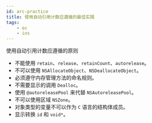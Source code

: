 ```yaml
---
id: arc-practice
title: 使用自动引用计数应遵循的最佳实践
tags:
    - oc
    - ios
---
```


<!--front-->
使用自动引用计数应遵循的原则

<!--back-->
- 不能使用 `retain`、`release`、`retainCount`、`autorelease`。
- 不可以使用 `NSAllocateObject`、`NSDeallocateObject`。
- 必须遵守内存管理方法的命名规则。
- 不需要显示的调用 `Dealloc`。
- 使用 `@autoreleasePool` 来代替 `NSAutoreleasePool`。
- 不可以使用区域 `NSZone`。
- 对象类型的变量不可以作为 `C` 语言的结构体成员。
- 显示转换 `id` 和 `void*`。

